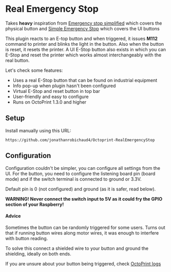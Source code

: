 # Real Emergency Stop

Takes **heavy** inspiration from [Emergency stop simplified](https://github.com/Mechazawa/Emergency_stop_simplified) which covers the physical button and [Simple Emergency Stop](https://github.com/Sebclem/OctoPrint-SimpleEmergencyStop) which covers the UI buttons

This plugin reacts to an E-top button and when triggered, it issues **M112** command to printer and blinks the light in the button. Also when the button is reset, it resets the printer. A UI E-Stop button also exists in which you can E-Stop and reset the printer which works almost interchangeably with the real button.

Let's check some features:
* Uses a real E-Stop button that can be found on industrial equipment
* Info pop-up when plugin hasn't been configured
* Virtual E-Stop and reset button in top bar
* User-friendly and easy to configure
* Runs on OctoPrint 1.3.0 and higher

## Setup

Install manually using this URL:

    https://github.com/jonathanrobichaud4/Octoprint-RealEmergencyStop

## Configuration

Configuration couldn't be simpler, you can configure all settings from the UI. For the button, you need to configure the listening board pin (board mode) and if the switch terminal is connected to ground or 3.3V.

Default pin is 0 (not configured) and ground (as it is safer, read below).

**WARNING! Never connect the switch input to 5V as it could fry the GPIO section of your Raspberry!**

#### Advice

Sometimes the button can be randomly triggered for some users. Turns out that if running button wires along motor wires, it was enough to interfere with button reading.

To solve this connect a shielded wire to your button and ground the shielding, ideally on both ends.

If you are unsure about your button being triggered, check [OctoPrint logs](https://community.octoprint.org/t/where-can-i-find-octoprints-and-octopis-log-files/299)
